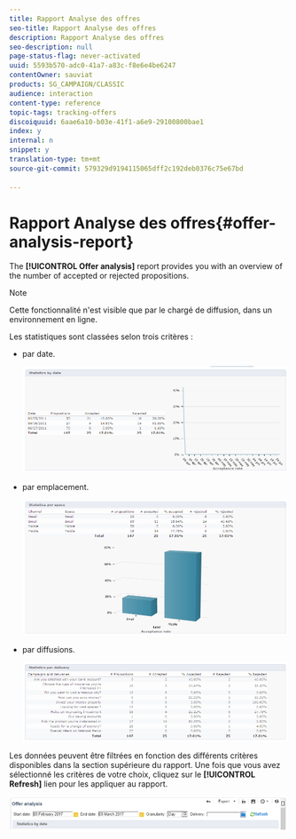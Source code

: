 ```yaml
---
title: Rapport Analyse des offres
seo-title: Rapport Analyse des offres
description: Rapport Analyse des offres
seo-description: null
page-status-flag: never-activated
uuid: 5593b570-adc0-41a7-a83c-f8e6e4be6247
contentOwner: sauviat
products: SG_CAMPAIGN/CLASSIC
audience: interaction
content-type: reference
topic-tags: tracking-offers
discoiquuid: 6aae6a10-b03e-41f1-a6e9-29100800bae1
index: y
internal: n
snippet: y
translation-type: tm+mt
source-git-commit: 579329d9194115065dff2c192deb0376c75e67bd

---
```



# Rapport Analyse des offres{#offer-analysis-report}

The **[!UICONTROL Offer analysis]** report provides you with an overview of the number of accepted or rejected propositions.

>[!NOTE]
>
>Cette fonctionnalité n&#39;est visible que par le chargé de diffusion, dans un environnement en ligne.

Les statistiques sont classées selon trois critères :

* par date.

   ![](assets/offer_report_perdate.png)

* par emplacement.

   ![](assets/offer_report_perspaces.png)

* par diffusions.

   ![](assets/offer_report_perdeliveries.png)

Les données peuvent être filtrées en fonction des différents critères disponibles dans la section supérieure du rapport. Une fois que vous avez sélectionné les critères de votre choix, cliquez sur le **[!UICONTROL Refresh]** lien pour les appliquer au rapport.

![](assets/offer_report_criteria.png)

